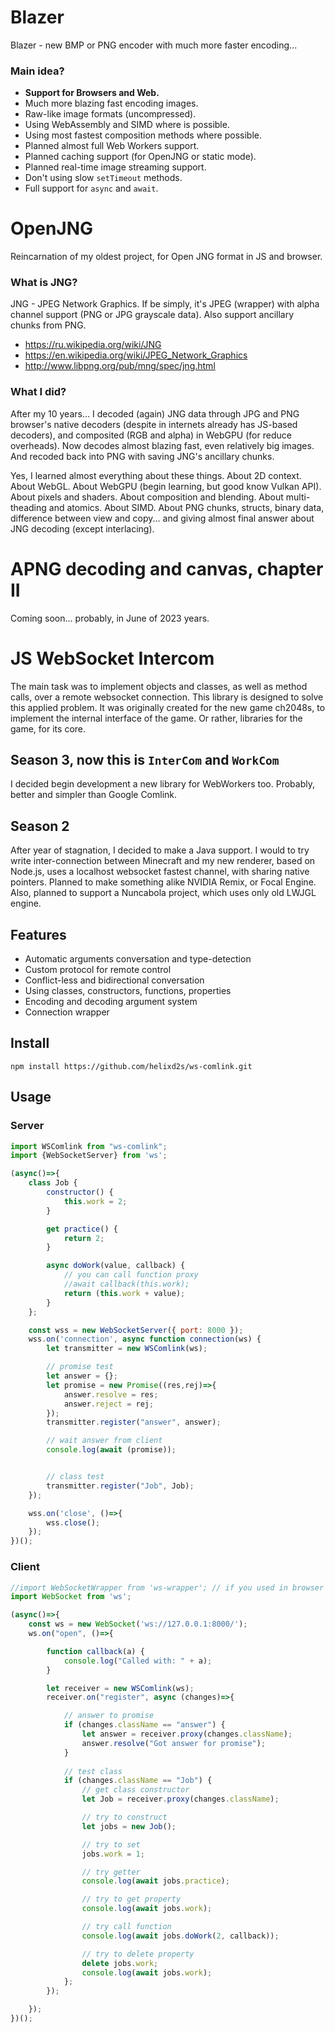 # Blazer

Blazer - new BMP or PNG encoder with much more faster encoding...

### Main idea?

- **Support for Browsers and Web.**
- Much more blazing fast encoding images.
- Raw-like image formats (uncompressed).
- Using WebAssembly and SIMD where is possible.
- Using most fastest composition methods where possible.
- Planned almost full Web Workers support.
- Planned caching support (for OpenJNG or static mode).
- Planned real-time image streaming support.
- Don't using slow `setTimeout` methods.
- Full support for `async` and `await`.

# OpenJNG

Reincarnation of my oldest project, for Open JNG format in JS and browser. 

### What is JNG?

JNG - JPEG Network Graphics. If be simply, it's JPEG (wrapper) with alpha channel support (PNG or JPG grayscale data). Also support ancillary chunks from PNG.

- https://ru.wikipedia.org/wiki/JNG
- https://en.wikipedia.org/wiki/JPEG_Network_Graphics
- http://www.libpng.org/pub/mng/spec/jng.html

### What I did?

After my 10 years... I decoded (again) JNG data through JPG and PNG browser's native decoders (despite in internets already has JS-based decoders), and composited (RGB and alpha) in WebGPU (for reduce overheads). Now decodes almost blazing fast, even relatively big images. And recoded back into PNG with saving JNG's ancillary chunks.

Yes, I learned almost everything about these things. About 2D context. About WebGL. About WebGPU (begin learning, but good know Vulkan API). About pixels and shaders. About composition and blending. About multi-theading and atomics. About SIMD. About PNG chunks, structs, binary data, difference between view and copy... and giving almost final answer about JNG decoding (except interlacing).

# APNG decoding and canvas, chapter II

Coming soon... probably, in June of 2023 years.

# JS WebSocket Intercom

The main task was to implement objects and classes, as well as method calls, over a remote websocket connection. This
library is designed to solve this applied problem. It was originally created for the new game ch2048s, to implement the
internal interface of the game. Or rather, libraries for the game, for its core.

## Season 3, now this is **`InterCom`** and **`WorkCom`**

I decided begin development a new library for WebWorkers too. Probably, better and simpler than Google Comlink.

## Season 2

After year of stagnation, I decided to make a Java support. I would to try write inter-connection between Minecraft and
my new renderer, based on Node.js, uses a localhost websocket fastest channel, with sharing native pointers.
Planned to make something alike NVIDIA Remix, or Focal Engine. Also, planned to support a Nuncabola project, which uses
only old LWJGL engine.

## Features

- Automatic arguments conversation and type-detection
- Custom protocol for remote control
- Conflict-less and bidirectional conversation
- Using classes, constructors, functions, properties
- Encoding and decoding argument system
- Connection wrapper

## Install

`npm install https://github.com/helixd2s/ws-comlink.git`

## Usage

### Server

```js
import WSComlink from "ws-comlink";
import {WebSocketServer} from 'ws';

(async()=>{
    class Job {
        constructor() {
            this.work = 2;
        }

        get practice() {
            return 2;
        }

        async doWork(value, callback) {
            // you can call function proxy
            //await callback(this.work);
            return (this.work + value);
        }
    };

    const wss = new WebSocketServer({ port: 8000 });
    wss.on('connection', async function connection(ws) {
        let transmitter = new WSComlink(ws);

        // promise test
        let answer = {};
        let promise = new Promise((res,rej)=>{
            answer.resolve = res;
            answer.reject = rej;
        });
        transmitter.register("answer", answer);

        // wait answer from client
        console.log(await (promise));


        // class test
        transmitter.register("Job", Job);
    });

    wss.on('close', ()=>{
        wss.close();
    });
})();
```

### Client

```js
//import WebSocketWrapper from 'ws-wrapper'; // if you used in browser
import WebSocket from 'ws';

(async()=>{
    const ws = new WebSocket('ws://127.0.0.1:8000/');
    ws.on("open", ()=>{

        function callback(a) {
            console.log("Called with: " + a);
        }

        let receiver = new WSComlink(ws);
        receiver.on("register", async (changes)=>{

            // answer to promise
            if (changes.className == "answer") {
                let answer = receiver.proxy(changes.className);
                answer.resolve("Got answer for promise");
            }
            
            // test class
            if (changes.className == "Job") {
                // get class constructor
                let Job = receiver.proxy(changes.className);

                // try to construct
                let jobs = new Job();

                // try to set
                jobs.work = 1;

                // try getter
                console.log(await jobs.practice);

                // try to get property
                console.log(await jobs.work);

                // try call function
                console.log(await jobs.doWork(2, callback));

                // try to delete property
                delete jobs.work;
                console.log(await jobs.work);
            };
        });

    });
})();

```
